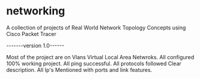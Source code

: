 # networking
A collection of projects of Real World Network Topology Concepts using Cisco Packet Tracer

-------version 1.0------

Most of the project are on Vlans Virtual Local Area Netwroks.
All configured 100% working project.
All ping successful.
All protocols followed
Clear description.
All Ip's Mentioned with ports and link features.

